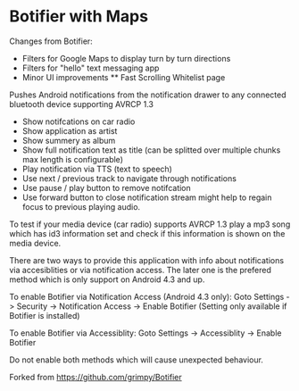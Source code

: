 Botifier with Maps
========

Changes from Botifier:
* Filters for Google Maps to display turn by turn directions
* Filters for "hello" text messaging app
* Minor UI improvements
** Fast Scrolling Whitelist page

Pushes Android notifications from the notification drawer to any connected bluetooth device supporting AVRCP 1.3

* Show notifcations on car radio 
* Show application as artist
* Show summery as album
* Show full notification text as title (can be splitted over multiple chunks max length is configurable)
* Play notification via TTS (text to speech)
* Use next / previous track to navigate through notifications
* Use pause / play button to remove notifcation
* Use forward button to close notification stream might help to regain focus to previous playing audio.

To test if your media device (car radio) supports AVRCP 1.3 play a mp3 song which has id3 information set and check if this information is shown on the media device.

There are two ways to provide this application with info about notifications via accesiblities or via notification access. The later one is the prefered method which is only support on Android 4.3 and up.

To enable Botifier via Notification Access (Android 4.3 only):
Goto Settings -> Security -> Notification Access -> Enable Botifier (Setting only available if Botifier is installed)

To enable Botifier via Accessiblity:
Goto Settings -> Accessiblity -> Enable Botifier

Do not enable both methods which will cause unexpected behaviour.

Forked from https://github.com/grimpy/Botifier

